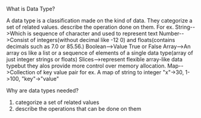 What is Data Type?
  
  A data type is a classification made on the kind of data.
  They categorize a set of related values.
  describe the operation done on them.
  For ex. String-->Which is sequence of character and used to represent text
  Number-->Consist of integers(without decimal like -12 0) and floats(contains decimals such as 7.0 or 85.56.)
  Boolean-->Value True or False
  Array-->An array os like a list or a sequence of elements of a single data type(array of just integer strings or floats)
  Slices-->represent flexible array-like data typebut they alos provide more control over memory allocation.
  Map-->Collection of key value pair for ex. A map of string to integer "x"->30, 1->100, "key"->"value"

Why are data types needed?
1. categorize a set of related values
2. describe the operations that can be done on them
